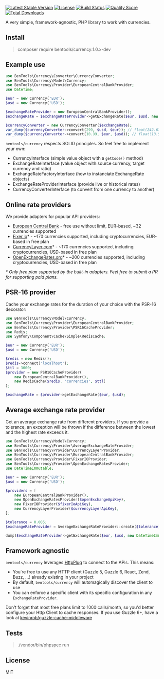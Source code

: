 [![Latest Stable Version](https://poser.pugx.org/bentools/currency/v/stable)](https://packagist.org/packages/bentools/currency)
[![License](https://poser.pugx.org/bentools/currency/license)](https://packagist.org/packages/bentools/currency)
[![Build Status](https://img.shields.io/travis/bpolaszek/currency/master.svg?style=flat-square)](https://travis-ci.org/bpolaszek/currency)
[![Quality Score](https://img.shields.io/scrutinizer/g/bpolaszek/currency.svg?style=flat-square)](https://scrutinizer-ci.com/g/bpolaszek/currency)
[![Total Downloads](https://poser.pugx.org/bentools/currency/downloads)](https://packagist.org/packages/bentools/currency)

A very simple, framework-agnostic, PHP library to work with currencies.

## Install

> composer require bentools/currency:1.0.x-dev

## Example use

```php
use BenTools\Currency\Converter\CurrencyConverter;
use BenTools\Currency\Model\Currency;
use BenTools\Currency\Provider\EuropeanCentralBankProvider;
use DateTime;

$eur = new Currency('EUR');
$usd = new Currency('USD');

$exchangeRateProvider = new EuropeanCentralBankProvider();
$exchangeRate = $exchangeRateProvider->getExchangeRate($eur, $usd, new DateTime('yesterday'));

$currencyConverter = new CurrencyConverter($exchangeRate);
var_dump($currencyConverter->convert(299, $usd, $eur)); // float(242.67510753997)
var_dump($currencyConverter->convert(10.99, $eur, $usd)); // float(13.540779)
```

`bentools/currency` respects SOLID principles. So feel free to implement your own:

- CurrencyInterface (simple value object with a `getCode()` method)
- ExchangeRateInterface (value object with source currency, target currency and ratio)
- ExchangeRateFactoryInterface (how to instanciate ExchangeRate objects)
- ExchangeRateProviderInterface (provide live or historical rates)
- CurrencyConverterInterface (to convert from one currency to another)

## Online rate providers

We provide adapters for popular API providers:

- [European Central Bank](https://www.ecb.europa.eu/stats/policy_and_exchange_rates/euro_reference_exchange_rates/html/index.en.html) - free use without limit, EUR-based, ~32 currencies supported
- [Fixer.io](https://fixer.io/)* - ~170 currencies supported, including cryptocurrencies, EUR-based in free plan
- [CurrencyLayer.com](https://fixer.io/)* - ~170 currencies supported, including cryptocurrencies, USD-based in free plan
- [OpenExchangeRates.org](https://fixer.io/)* - ~200 currencies supported, including cryptocurrencies, USD-based in free plan

_\* Only free plan supported by the built-in adapters. Feel free to submit a PR for supporting paid plans._

## PSR-16 provider

Cache your exchange rates for the duration of your choice with the PSR-16 decorator:

```php
use BenTools\Currency\Model\Currency;
use BenTools\Currency\Provider\EuropeanCentralBankProvider;
use BenTools\Currency\Provider\PSR16CacheProvider;
use Redis;
use Symfony\Component\Cache\Simple\RedisCache;

$eur = new Currency('EUR');
$usd = new Currency('USD');

$redis = new Redis();
$redis->connect('localhost');
$ttl = 3600;
$provider = new PSR16CacheProvider(
    new EuropeanCentralBankProvider(), 
    new RedisCache($redis, 'currencies', $ttl)
);

$exchangeRate = $provider->getExchangeRate($eur, $usd);
```

## Average exchange rate provider

Get an average exchange rate from different providers. If you provide a tolerance, an exception will be thrown if the difference between the lowest and the highest rate exceeds it.

```php
use BenTools\Currency\Model\Currency;
use BenTools\Currency\Provider\AverageExchangeRateProvider;
use BenTools\Currency\Provider\CurrencyLayerProvider;
use BenTools\Currency\Provider\EuropeanCentralBankProvider;
use BenTools\Currency\Provider\FixerIOProvider;
use BenTools\Currency\Provider\OpenExchangeRatesProvider;
use DateTimeImmutable;

$eur = new Currency('EUR');
$usd = new Currency('USD');

$providers = [
    new EuropeanCentralBankProvider(),
    new OpenExchangeRatesProvider($openExchangeApiKey),
    new FixerIOProvider($fixerIoApiKey),
    new CurrencyLayerProvider($currencyLayerApiKey),
];

$tolerance = 0.005;
$exchangeRateProvider = AverageExchangeRateProvider::create($tolerance)->withProviders(...$providers);

dump($exchangeRateProvider->getExchangeRate($eur, $usd, new DateTimeImmutable('2018-03-29'))->getRatio());
```


## Framework agnostic

`bentools/currency` leverages  [HttpPlug](http://docs.php-http.org/en/latest/) to connect to the APIs. This means:

- You're free to use any HTTP client (Guzzle 5, Guzzle 6, React, Zend, Buzz, ...) already existing in your project
- By default, `bentools/currency` will automagically discover the client to use
- You can enforce a specific client with its specific configuration in any `ExchangeRateProvider`.

Don't forget that most free plans limit to 1000 calls/month, so you'd better configure your Http Client to cache responses. If you use Guzzle 6+, have a look at [kevinrob/guzzle-cache-middleware](https://github.com/Kevinrob/guzzle-cache-middleware)

## Tests

> ./vendor/bin/phpspec run


## License

MIT